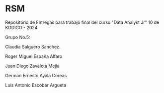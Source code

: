 # RSM
Repositorio de Entregas para trabajo final del curso "Data Analyst Jr" 10 de KODIGO - 2024


Grupo No.5:

Claudia Salguero Sanchez.

Roger Miguel España Alfaro

Juan Diego Zavaleta Mejia

German Ernesto Ayala Coreas

Luis Antonio Escobar Argueta
